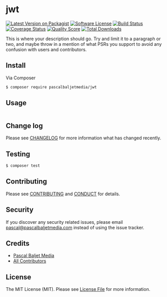 # jwt

[![Latest Version on Packagist][ico-version]][link-packagist]
[![Software License][ico-license]](LICENSE.md)
[![Build Status][ico-travis]][link-travis]
[![Coverage Status][ico-scrutinizer]][link-scrutinizer]
[![Quality Score][ico-code-quality]][link-code-quality]
[![Total Downloads][ico-downloads]][link-downloads]

This is where your description should go. Try and limit it to a paragraph or two, and maybe throw in a mention of what
PSRs you support to avoid any confusion with users and contributors.

## Install

Via Composer

``` bash
$ composer require pascalbaljetmedia/jwt
```

## Usage

``` php

```

## Change log

Please see [CHANGELOG](CHANGELOG.md) for more information what has changed recently.

## Testing

``` bash
$ composer test
```

## Contributing

Please see [CONTRIBUTING](CONTRIBUTING.md) and [CONDUCT](CONDUCT.md) for details.

## Security

If you discover any security related issues, please email pascal@pascalbaljetmedia.com instead of using the issue tracker.

## Credits

- [Pascal Baljet Media][link-author]
- [All Contributors][link-contributors]

## License

The MIT License (MIT). Please see [License File](LICENSE.md) for more information.

[ico-version]: https://img.shields.io/packagist/v/pascalbaljetmedia/jwt.svg?style=flat-square
[ico-license]: https://img.shields.io/badge/license-MIT-brightgreen.svg?style=flat-square
[ico-travis]: https://img.shields.io/travis/pascalbaljetmedia/jwt/master.svg?style=flat-square
[ico-scrutinizer]: https://img.shields.io/scrutinizer/coverage/g/pascalbaljetmedia/jwt.svg?style=flat-square
[ico-code-quality]: https://img.shields.io/scrutinizer/g/pascalbaljetmedia/jwt.svg?style=flat-square
[ico-downloads]: https://img.shields.io/packagist/dt/pascalbaljetmedia/jwt.svg?style=flat-square

[link-packagist]: https://packagist.org/packages/pascalbaljetmedia/jwt
[link-travis]: https://travis-ci.org/pascalbaljetmedia/jwt
[link-scrutinizer]: https://scrutinizer-ci.com/g/pascalbaljetmedia/jwt/code-structure
[link-code-quality]: https://scrutinizer-ci.com/g/pascalbaljetmedia/jwt
[link-downloads]: https://packagist.org/packages/pascalbaljetmedia/jwt
[link-author]: https://github.com/pascalbaljetmedia
[link-contributors]: ../../contributors
